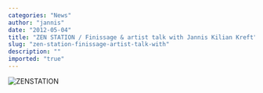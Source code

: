 ```yaml
---
categories: "News"
author: "jannis"
date: "2012-05-04"
title: "ZEN STATION / Finissage & artist talk with Jannis Kilian Kreft"
slug: "zen-station-finissage-artist-talk-with"
description: ""
imported: "true"
---
```



![ZENSTATION](finissage_zen%20s_r.jpg) 


